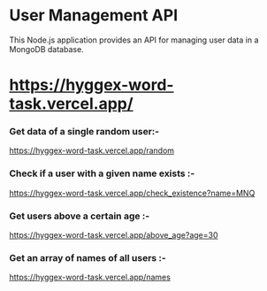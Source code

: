 # User Management API

This Node.js application provides an API for managing user data in a MongoDB database.

# https://hyggex-word-task.vercel.app/
### Get data of a single random user:- 
https://hyggex-word-task.vercel.app/random

### Check if a user with a given name exists :-
https://hyggex-word-task.vercel.app/check_existence?name=MNQ 

### Get users above a certain age :-
https://hyggex-word-task.vercel.app/above_age?age=30

### Get an array of names of all users :-  
https://hyggex-word-task.vercel.app/names
